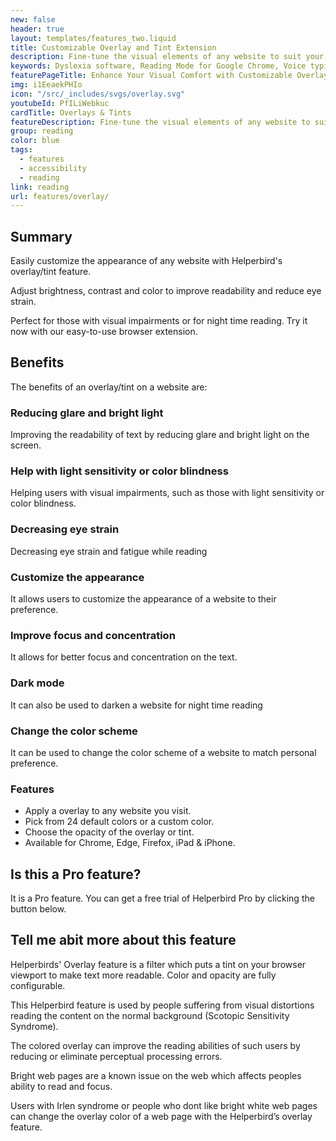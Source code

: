```yaml
---
new: false
header: true
layout: templates/features_two.liquid
title: Customizable Overlay and Tint Extension
description: Fine-tune the visual elements of any website to suit your needs with Helperbird's Customizable Overlays & Tints feature. Dial down glare, ease eye strain, and combat fatigue by adjusting brightness, contrast, and color to create a personalized browsing environment.
keywords: Dyslexia software, Reading Mode for Google Chrome, Voice typing for Chrome, Text to speech for Chrome, text reader, Immersive Reader, dyslexia fonts, accessibility software, dyslexia software, Helperbird for Edge, Helperbird for Firefox, Helperbird for Chrome, Opendyslexic for Chrome, OpenDyslexic
featurePageTitle: Enhance Your Visual Comfort with Customizable Overlays & Tints from Helperbird
img: i1EeaekPHIo
icon: "/src/_includes/svgs/overlay.svg"
youtubeId: PfILiWebkuc
cardTitle: Overlays & Tints
featureDescription: Fine-tune the visual elements of any website to suit your needs with Helperbird's Customizable Overlays & Tints feature. Dial down glare, ease eye strain, and combat fatigue by adjusting brightness, contrast, and color to create a personalized browsing environment.
group: reading
color: blue
tags: 
  - features
  - accessibility
  - reading
link: reading
url: features/overlay/
---
```


## Summary

Easily customize the appearance of any website with Helperbird's overlay/tint feature. 

Adjust brightness, contrast and color to improve readability and reduce eye strain. 

Perfect for those with visual impairments or for night time reading. Try it now with our easy-to-use browser extension.



## Benefits

The benefits of an overlay/tint on a website are:

### Reducing glare and bright light
Improving the readability of text by reducing glare and bright light on the screen.

### Help with light sensitivity or color blindness
Helping users with visual impairments, such as those with light sensitivity or color blindness.

### Decreasing eye strain
Decreasing eye strain and fatigue while reading

### Customize the appearance
It allows users to customize the appearance of a website to their preference.

### Improve focus and concentration
It allows for better focus and concentration on the text.

### Dark mode
It can also be used to darken a website for night time reading

### Change the color scheme
It can be used to change the color scheme of a website to match personal preference.


### Features

- Apply a overlay to any website you visit.
- Pick from 24 default colors or a custom color.
- Choose the opacity of the overlay or tint.
- Available for Chrome, Edge, Firefox, iPad &  iPhone.

      
## Is this a Pro feature?
It is a Pro feature. You can get a free trial of Helperbird Pro by clicking the button below.


## Tell me abit more about this feature
      
      
Helperbirds' Overlay feature is a filter which puts a tint on your browser viewport to make text more readable. Color and opacity are fully configurable. 

This Helperbird feature is used by people suffering from visual distortions reading the content on the normal background (Scotopic Sensitivity Syndrome).

The colored overlay can improve the reading abilities of such users by reducing or eliminate perceptual processing errors.

Bright web pages are a known issue on the web which affects peoples ability to read and focus.

Users with Irlen syndrome or people who dont like bright white web pages can change the overlay color of a web page with the Helperbird’s overlay feature.



